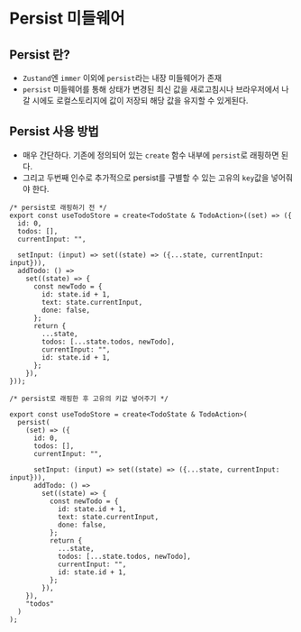 # Persist 미들웨어

## Persist 란?

- `Zustand`엔 `immer` 이외에 `persist`라는 내장 미들웨어가 존재
- `persist` 미들웨어를 통해 상태가 변경된 최신 값을 새로고침시나 브라우저에서 나갈 시에도 로컬스토리지에 값이 저장되 해당 값을 유지할 수 있게된다.

## Persist 사용 방법

- 매우 간단하다. 기존에 정의되어 있는 `create` 함수 내부에 `persist`로 래핑하면 된다.
- 그리고 두번째 인수로 추가적으로 persist를 구별할 수 있는 고유의 `key`값을 넣어줘야 한다.

```tsx
/* persist로 래핑하기 전 */
export const useTodoStore = create<TodoState & TodoAction>((set) => ({
  id: 0,
  todos: [],
  currentInput: "",

  setInput: (input) => set((state) => ({...state, currentInput: input})),
  addTodo: () =>
    set((state) => {
      const newTodo = {
        id: state.id + 1,
        text: state.currentInput,
        done: false,
      };
      return {
        ...state,
        todos: [...state.todos, newTodo],
        currentInput: "",
        id: state.id + 1,
      };
    }),
}));

/* persist로 래핑한 후 고유의 키값 넣어주기 */

export const useTodoStore = create<TodoState & TodoAction>(
  persist(
    (set) => ({
      id: 0,
      todos: [],
      currentInput: "",

      setInput: (input) => set((state) => ({...state, currentInput: input})),
      addTodo: () =>
        set((state) => {
          const newTodo = {
            id: state.id + 1,
            text: state.currentInput,
            done: false,
          };
          return {
            ...state,
            todos: [...state.todos, newTodo],
            currentInput: "",
            id: state.id + 1,
          };
        }),
    }),
    "todos"
  )
);
```
